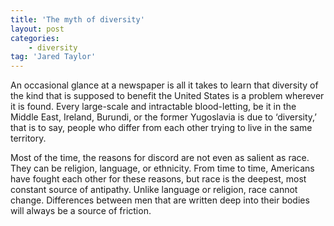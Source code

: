 ```yaml
---
title: 'The myth of diversity'
layout: post
categories:
    - diversity
tag: 'Jared Taylor'
---
```


An occasional glance at a newspaper is all it takes to learn that diversity of the kind that is supposed to benefit the United States is a problem wherever it is found. Every large-scale and intractable blood-letting, be it in the Middle East, Ireland, Burundi, or the former Yugoslavia is due to ‘diversity,’ that is to say, people who differ from each other trying to live in the same territory.  
  
Most of the time, the reasons for discord are not even as salient as race. They can be religion, language, or ethnicity. From time to time, Americans have fought each other for these reasons, but race is the deepest, most constant source of antipathy. Unlike language or religion, race cannot change. Differences between men that are written deep into their bodies will always be a source of friction.